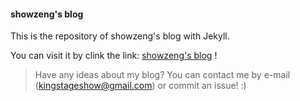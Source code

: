 #### showzeng's blog

This is the repository of showzeng's blog with Jekyll.

You can visit it by clink the link: [showzeng's blog](https://showzeng.github.io) !

> Have any ideas about my blog? You can contact me by e-mail (kingstageshow@gmail.com) or commit an issue! :)

